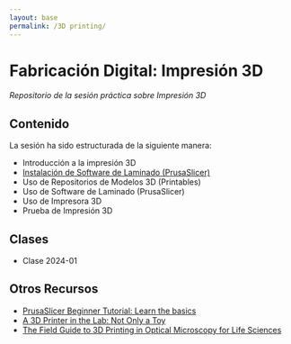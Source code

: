 ```yaml
---
layout: base
permalink: /3D printing/
---
```


# Fabricación Digital: Impresión 3D

_Repositorio de la sesión práctica sobre Impresión 3D_

## Contenido

La sesión ha sido estructurada de la siguiente manera:
- Introducción a la impresión 3D
- [Instalación de Software de Laminado (PrusaSlicer)](https://help.prusa3d.com/es/article/instalar-prusaslicer_1903)
- Uso de Repositorios de Modelos 3D (Printables)
- Uso de Software de Laminado (PrusaSlicer)
- Uso de Impresora 3D
- Prueba de Impresión 3D

## Clases

- Clase 2024-01

## Otros Recursos

- [PrusaSlicer Beginner Tutorial: Learn the basics](https://youtu.be/_kIqMPNQNSw?feature=shared)
- [A 3D Printer in the Lab: Not Only a Toy](https://doi.org/10.1002/advs.202202610)
- [The Field Guide to 3D Printing in Optical Microscopy for Life Sciences](https://doi.org/10.1002/adbi.202100994)